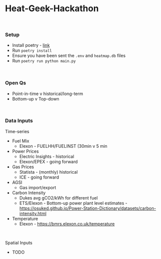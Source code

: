 # Heat-Geek-Hackathon

<br>

### Setup

* Install poetry - [link](https://python-poetry.org/docs/#installation)
* Run `poetry install`
* Ensure you have been sent the `.env` and `heatmap.db` files
* Run `poetry run python main.py`

<br>

### Open Qs

* Point-in-time v historical/long-term
* Bottom-up v Top-down

<br>

### Data Inputs

Time-series
* Fuel Mix
  * Elexon - FUELHH/FUELINST (30min v 5 min
* Power Prices
  * Electric Insights - historical
  * Elexon/EPEX - going forward
* Gas Prices
  * Statista - (monthly) historical
  * ICE - going forward
* AGSI
  * Gas import/export
* Carbon Intensity
  * Dukes avg gCO2/kWh for different fuel
  * ETS/Elexon - Bottom-up power plant level estimates - https://osuked.github.io/Power-Station-Dictionary/datasets/carbon-intensity.html
* Temperature
  * Elexon - https://bmrs.elexon.co.uk/temperature  
   
<br>

Spatial Inputs
* TODO

<br>

### 
